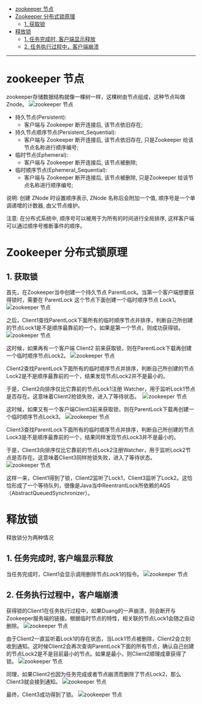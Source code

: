 * [zookeeper 节点](#zookeeper-%E8%8A%82%E7%82%B9)
* [Zookeeper 分布式锁原理](#zookeeper-%E5%88%86%E5%B8%83%E5%BC%8F%E9%94%81%E5%8E%9F%E7%90%86)
  * [1\. 获取锁](#1-%E8%8E%B7%E5%8F%96%E9%94%81)
* [释放锁](#%E9%87%8A%E6%94%BE%E9%94%81)
  * [1\. 任务完成时, 客户端显示释放](#1-%E4%BB%BB%E5%8A%A1%E5%AE%8C%E6%88%90%E6%97%B6-%E5%AE%A2%E6%88%B7%E7%AB%AF%E6%98%BE%E7%A4%BA%E9%87%8A%E6%94%BE)
  * [2\. 任务执行过程中，客户端崩溃](#2-%E4%BB%BB%E5%8A%A1%E6%89%A7%E8%A1%8C%E8%BF%87%E7%A8%8B%E4%B8%AD%E5%AE%A2%E6%88%B7%E7%AB%AF%E5%B4%A9%E6%BA%83)



---

# zookeeper 节点
zookeeper存储数据结构就像一棵树一样，这棵树由节点组成，这种节点叫做Znode。
![zookeeper 节点](../../img/zookeeper/zookeeper节点.jpg)

- 持久节点(Persistent):
    - 客户端与 Zookeeper 断开连接后, 该节点依旧存在;
- 持久节点顺序节点(Persistent_Sequential): 
    - 客户端与 Zookeeper 断开连接后, 该节点依旧存在, 只是Zookeeper 给该节点名称进行顺序编号;
- 临时节点(Ephemeral):
    - 客户端与 Zookeeper 断开连接后, 该节点被删除;
- 临时顺序节点(Ephemeral_Sequential): 
    - 客户端与 Zookeeper 断开连接后, 该节点被删除, 只是Zookeeper 给该节点名称进行顺序编号;

说明: 创建 ZNode 时设置顺序表示, ZNode 名称后会附加一个值, 顺序号是一个单调递增的计数器, 由父节点维护。

注意: 在分布式系统中, 顺序号可以被用于为所有的时间进行全局排序, 这样客户端可以通过顺序号推断事件的顺序。


# Zookeeper 分布式锁原理
## 1. 获取锁
首先，在Zookeeper当中创建一个持久节点 ParentLock。当第一个客户端想要获得锁时，需要在 ParentLock 这个节点下面创建一个临时顺序节点 Lock1。
![zookeeper 节点](../../img/zookeeper/创建Lock1.jpg)


之后，Client1查找ParentLock下面所有的临时顺序节点并排序，判断自己所创建的节点Lock1是不是顺序最靠前的一个。如果是第一个节点，则成功获得锁。
![zookeeper 节点](../../img/zookeeper/获得锁Lock1.jpg)

这时候，如果再有一个客户端 Client2 前来获取锁，则在ParentLock下载再创建一个临时顺序节点Lock2。 
![zookeeper 节点](../../img/zookeeper/创建Lock2.jpg)

Client2查找ParentLock下面所有的临时顺序节点并排序，判断自己所创建的节点Lock2是不是顺序最靠前的一个，结果发现节点Lock2并不是最小的。


于是，Client2向排序仅比它靠前的节点Lock1注册 Watcher，用于监听Lock1节点是否存在。这意味着Client2抢锁失败，进入了等待状态。 
![zookeeper 节点](../../img/zookeeper/Watcher-Lock1.jpg)

这时候，如果又有一个客户端Client3前来获取锁，则在ParentLock下载再创建一个临时顺序节点Lock3。 
![zookeeper 节点](../../img/zookeeper/创建Lock3.jpg)

Client3查找ParentLock下面所有的临时顺序节点并排序，判断自己所创建的节点Lock3是不是顺序最靠前的一个，结果同样发现节点Lock3并不是最小的。


于是，Client3向排序仅比它靠前的节点Lock2注册Watcher，用于监听Lock2节点是否存在。这意味着Client3同样抢锁失败，进入了等待状态。 
![zookeeper 节点](../../img/zookeeper/Watcher-Lock2.jpg)

这样一来，Client1得到了锁，Client2监听了Lock1，Client3监听了Lock2。这恰恰形成了一个等待队列，很像是Java当中ReentrantLock所依赖的AQS（AbstractQueuedSynchronizer）。

# 释放锁
释放锁分为两种情况
## 1. 任务完成时, 客户端显示释放
当任务完成时，Client1会显示调用删除节点Lock1的指令。
![zookeeper 节点](../../img/zookeeper/释放Lock1.jpg)

## 2. 任务执行过程中，客户端崩溃
获得锁的Client1在任务执行过程中，如果Duang的一声崩溃，则会断开与Zookeeper服务端的链接。根据临时节点的特性，相关联的节点Lock1会随之自动删除。 
![zookeeper 节点](../../img/zookeeper/释放Lock1-1.jpg)

由于Client2一直监听着Lock1的存在状态，当Lock1节点被删除，Client2会立刻收到通知。这时候Client2会再次查询ParentLock下面的所有节点，确认自己创建的节点Lock2是不是目前最小的节点。如果是最小，则Client2顺理成章获得了锁。 
![zookeeper 节点](../../img/zookeeper/获得锁Lock2.jpg)

同理，如果Client2也因为任务完成或者节点崩溃而删除了节点Lock2，那么Client3就会接到通知。 
![zookeeper 节点](../../img/zookeeper/释放Lock2.jpg)

最终，Client3成功得到了锁。
![zookeeper 节点](../../img/zookeeper/获得锁Lock3.jpg)